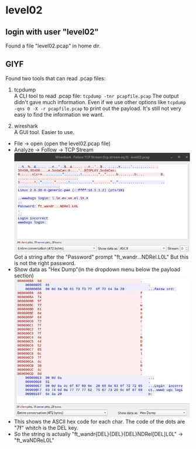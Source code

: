 # level02

## login with user "level02"
Found a file "level02.pcap" in home dir.

## GIYF
Found two tools that can read .pcap files:
1. tcpdump  
A CLI tool to read .pcap file:
`tcpdump -tnr pcapfile.pcap`
The output didn't gave much information. Even if we use other options like `tcpdump -qns 0 -X -r pcapfile.pcap` to print out the payload. It's still not very easy to find the information we want.

2. wireshark  
A GUI tool. Easier to use.  
- File -> open (open the level02.pcap file)
- Analyze -> Follow -> TCP Stream
![TCP Stream](TCPStream.png)
Got a string after the "Password" prompt "ft_wandr...NDRel.L0L"
But this is not the right password.
- Show data as "Hex Dump"(in the dropdown menu below the payload section)
![Hex Dump](HexDump.png)
- This shows the ASCII hex code for each char. The code of the dots are "7f" whitch is the DEL key.
- So the string is actually "ft_wandr{DEL}{DEL}{DEL}NDRel[DEL]L0L" -> "ft_waNDReL0L"
